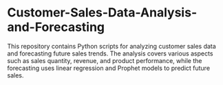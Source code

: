 # Customer-Sales-Data-Analysis-and-Forecasting
This repository contains Python scripts for analyzing customer sales data and forecasting future sales trends. The analysis covers various aspects such as sales quantity, revenue, and product performance, while the forecasting uses linear regression and Prophet models to predict future sales.
